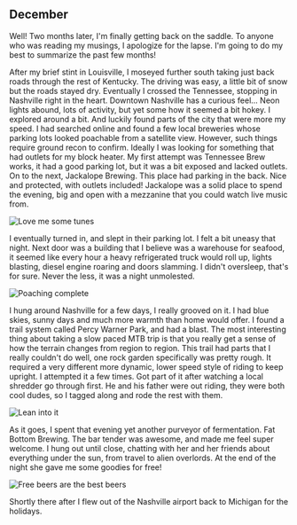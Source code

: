 December
---------------

Well! Two months later, I'm finally getting back on the saddle. To anyone who was reading my musings, I apologize for the lapse. I'm going to do my best to summarize the past few months!

After my brief stint in Louisville, I moseyed further south taking just back roads through the rest of Kentucky. The driving was easy, a little bit of snow but the roads stayed dry. Eventually I crossed the Tennessee, stopping in Nashville right in the heart. Downtown Nashville has a curious feel... Neon lights abound, lots of activity, but yet some how it seemed a bit hokey. I explored around a bit. And luckily found parts of the city that were more my speed. I had searched online and found a few local breweries whose parking lots looked poachable from a satellite view. However, such things require ground recon to confirm. Ideally I was looking for something that had outlets for my block heater. My first attempt was Tennessee Brew works, it had a good parking lot, but it was a bit exposed and lacked outlets. On to the next, Jackalope Brewing. This place had parking in the back. Nice and protected, with outlets included! Jackalope was a solid place to spend the evening, big and open with a mezzanine that you could watch live music from.

![Love me some tunes](https://instagram.com/p/Bcf5gz5lW6f/media/?size=l)

I eventually turned in, and slept in their parking lot. I felt a bit uneasy that night. Next door was a building that I believe was a warehouse for seafood, it seemed like every hour a heavy refrigerated truck would roll up, lights blasting, diesel engine roaring and doors slamming. I didn't oversleep, that's for sure. Never the less, it was a night unmolested.


![Poaching complete](https://instagram.com/p/BchsTRTFfxg/media/?size=l)

I hung around Nashville for a few days, I really grooved on it. I had blue skies, sunny days and much more warmth than home would offer. I found a trail system called Percy Warner Park, and had a blast. The most interesting thing about taking a slow paced MTB trip is that you really get a sense of how the terrain changes from region to region. This trail had parts that I really couldn't do well, one rock garden specifically was pretty rough. It required a very different more dynamic, lower speed style of riding to keep upright. I attempted it a few times. Got part of it after watching a local shredder go through first. He and his father were out riding, they were both cool dudes, so I tagged along and rode the rest with them.

![Lean into it](https://instagram.com/p/BciX13MFkaO/media/?size=l)

As it goes, I spent that evening yet another purveyor of fermentation. Fat Bottom Brewing. The bar tender was awesome, and made me feel super welcome. I hung out until close, chatting with her and her friends about everything under the sun, from travel to alien overlords. At the end of the night she gave me some goodies for free!

![Free beers are the best beers](https://instagram.com/p/BcjJze5lX_7/media/?size=l)

Shortly there after I flew out of the Nashville airport back to Michigan for the holidays.
